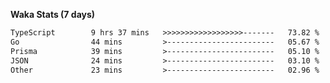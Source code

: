 
<b>Waka Stats (7 days)</b>

<!--START_SECTION:waka-->

```txt
TypeScript        9 hrs 37 mins   >>>>>>>>>>>>>>>>>>-------   73.82 %
Go                44 mins         >------------------------   05.67 %
Prisma            39 mins         >------------------------   05.10 %
JSON              24 mins         >------------------------   03.10 %
Other             23 mins         >------------------------   02.96 %
```

<!--END_SECTION:waka-->
